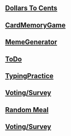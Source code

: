 ## [Dollars To Cents](./IntermediaTask/Dollars-To-Cents-App.md)
## [CardMemoryGame](./IntermediaTask/Card-Memory-Game.md)
## [MemeGenerator](./IntermediaTask/Meme-Generator-App.md)
## [ToDo](./IntermediaTask/To-Do-App.md)
## [TypingPractice](./IntermediaTask/Typing-Practice-App.md)
## [Voting/Survey](./IntermediaTask/Voting-App.md)
## [Random Meal](./IntermediaTask/Random-Meal-Generator.md)
## [Voting/Survey](./IntermediaTask/Roman-to-Decimal-Converter.md)